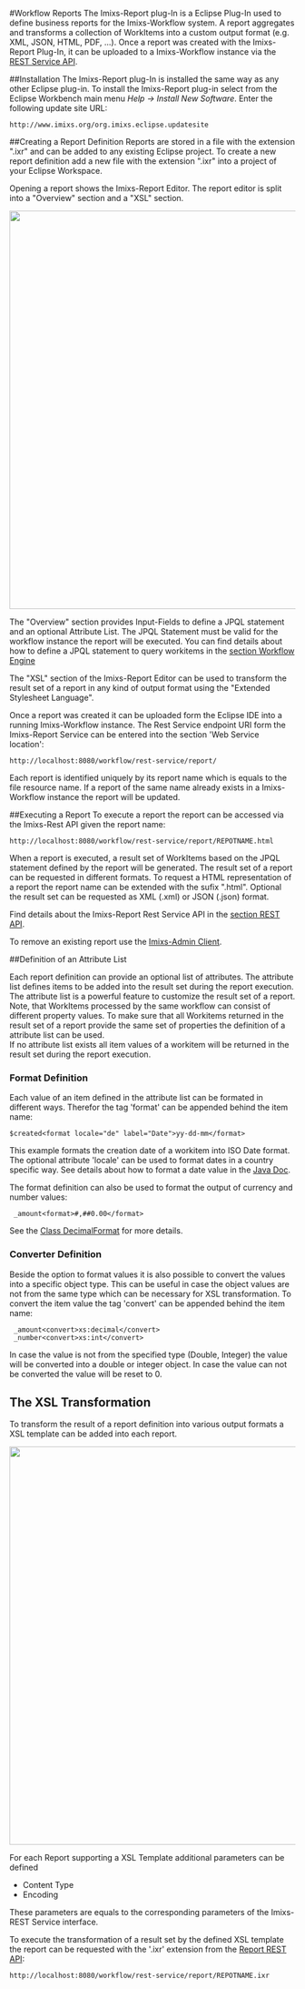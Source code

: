#Workflow Reports
The Imixs-Report plug-In is a Eclipse Plug-In used to define business reports for the Imixs-Workflow system. A report aggregates and transforms a collection of WorkItems into a custom output format (e.g. XML, JSON, HTML, PDF, ...). Once a report was created with the Imixs-Report Plug-In, it can be uploaded to a Imixs-Workflow instance via the [REST Service API](../restapi/reportservice.html).

##Installation
The Imixs-Report plug-In is installed the same way as any other Eclipse plug-in. To install the Imixs-Report plug-in select from the Eclipse Workbench main menu *Help -> Install New Software*. Enter the following update site URL:

    http://www.imixs.org/org.imixs.eclipse.updatesite


##Creating a Report Definition 
Reports are stored in a file with the extension ".ixr" and can be added to any existing Eclipse project. To create a new report definition add a new file with the extension ".ixr" into a project of your Eclipse Workspace. 

Opening a report shows the Imixs-Report Editor. The report editor is split into a "Overview" section and a "XSL" section. 

<img src="../images/modelling/report-01.png"  width="700"/>

The "Overview" section provides Input-Fields to define a JPQL statement and an optional Attribute List. 
The JPQL Statement must be valid for the workflow instance the report will be executed. 
You can find details about how to define a JPQL statement to query workitems in the [section Workflow Engine](../engine/queries.html)

The "XSL" section of the Imixs-Report Editor can be used to transform the result set of a report in any kind of output format using the "Extended Stylesheet Language".  

Once a report was created it can be uploaded form the Eclipse IDE into a running Imixs-Workflow instance. The Rest Service endpoint URI form the Imixs-Report Service can be entered into the section 'Web Service location': 

    http://localhost:8080/workflow/rest-service/report/
    
Each report is identified uniquely by its report name which is equals to the file resource name.  If a report of the same name already exists in a Imixs-Workflow instance the report will be updated.


##Executing a Report
To execute a report the report can be accessed via the Imixs-Rest API given the report name:

    http://localhost:8080/workflow/rest-service/report/REPOTNAME.html

When a report is executed, a result set of WorkItems based on the JPQL statement defined by the report will be generated.  The result set of a report can be requested in different formats. To request a HTML representation of a report the report name can be extended with the sufix ".html". Optional the result set can be requested as XML (.xml) or JSON (.json) format. 

Find details about the Imixs-Report Rest Service API in the [section REST API](../restapi/reportservice.html).

To remove an existing report use the [Imixs-Admin Client](../administration.html). 


##Definition of an Attribute List

Each report definition can provide an optional list of attributes. The attribute list defines items to be added into the result set during the report execution. The attribute list is a powerful feature to customize the result set of a report. Note, that WorkItems processed by the same workflow can consist of different property values. To make sure that all Workitems returned in the result set of a report provide the same set of properties the definition of a attribute list can be used.  
If no attribute list exists all item values of a workitem will be returned in the result set during the report execution. 

### Format Definition
Each value of an item defined in the attribute list can be formated in different ways. Therefor the tag 'format' can be appended behind the item name: 

    $created<format locale="de" label="Date">yy-dd-mm</format> 

This example formats the creation date of a workitem into ISO Date format. The optional attribute 'locale' can be used to format dates in a country specific way. See details about how to format a date value in the [Java Doc](http://docs.oracle.com/javase/7/docs/api/java/text/SimpleDateFormat.html).  

The format definition can also be used to format the output of currency and number values: 

     _amount<format>#,##0.00</format>

 See the [Class DecimalFormat](http://docs.oracle.com/javase/7/docs/api/java/text/DecimalFormat.html) for more details. 

### Converter Definition
Beside the option to format values it is also possible to convert the values into a specific object type. This can be useful in case
the object values are not from the same type which can be necessary for XSL transformation. 
To convert the item value the tag 'convert'  can be appended behind the item name: 

     _amount<convert>xs:decimal</convert>
     _number<convert>xs:int</convert>

In case the value is not from the specified type (Double, Integer) the value will be converted into a double or integer object. In case the value can not be converted the value will be reset to 0. 


## The XSL Transformation
To transform the result of a report definition into various output formats a XSL template can be added into each report.  

<img src="../images/modelling/report-02.png" width="700"/>

For each Report supporting a XSL Template additional parameters can be defined

 * Content Type 
 * Encoding
 
These parameters are equals to the corresponding  parameters of the Imixs-REST Service interface. 

To execute the transformation of a result set by the defined XSL template the report can be requested with the '.ixr' extension from the [Report REST API](../restapi/reportservice.html):

    http://localhost:8080/workflow/rest-service/report/REPOTNAME.ixr
 